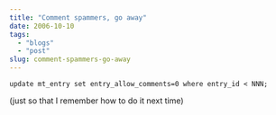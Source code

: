```yaml
---
title: "Comment spammers, go away"
date: 2006-10-10
tags: 
  - "blogs"
  - "post"
slug: comment-spammers-go-away
---
```


`update mt_entry set entry_allow_comments=0 where entry_id < NNN;`

(just so that I remember how to do it next time)
